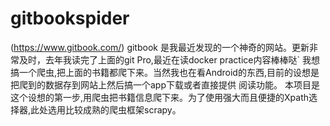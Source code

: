 # gitbookspider
(https://www.gitbook.com/) gitbook 是我最近发现的一个神奇的网站。更新非常及时，去年我读完了上面的git Pro,最近在读docker practice内容棒棒哒`
我想搞一个爬虫,把上面的书籍都爬下来。当然我也在看Android的东西,目前的设想是把爬到的数据存到网站上然后搞一个app下载或者直接提供
阅读功能。
本项目是这个设想的第一步,用爬虫把书籍信息爬下来。为了使用强大而且便捷的Xpath选择器,此处选用比较成熟的爬虫框架scrapy。
